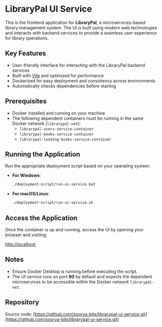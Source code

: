 # LibraryPal UI Service

This is the frontend application for **LibraryPal**, a microservices-based library management system. The UI is built using modern web technologies and interacts with backend services to provide a seamless user experience for library operations.

## Key Features

- User-friendly interface for interacting with the LibraryPal backend services
- Built with [Vite](https://vitejs.dev/) and optimized for performance
- Dockerized for easy deployment and consistency across environments
- Automatically checks dependencies before starting

## Prerequisites

- Docker installed and running on your machine
- The following dependent containers must be running in the same Docker network (`librarypal-net`):
  - `librarypal-users-service-container`
  - `librarypal-books-service-container`
  - `librarypal-lending-books-service-container`

## Running the Application

Run the appropriate deployment script based on your operating system:

- **For Windows**:

  ```cmd
  ./deployment-script/run-ui-service.bat
  ```

- **For macOS/Linux**:

  ```bash
  ./deployment-script/run-ui-service.sh
  ```

## Access the Application

Once the container is up and running, access the UI by opening your browser and visiting:

[http://localhost](http://localhost)

## Notes

- Ensure Docker Desktop is running before executing the script.
- The UI service runs on port **80** by default and expects the dependent microservices to be accessible within the Docker network `librarypal-net`.

## Repository

Source code: [https://github.com/soorya-bits/librarypal-ui-service.git](https://github.com/soorya-bits/librarypal-ui-service.git)